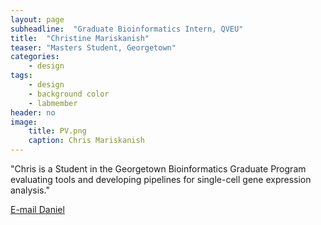 ```yaml
---
layout: page
subheadline:  "Graduate Bioinformatics Intern, QVEU"
title:  "Christine Mariskanish"
teaser: "Masters Student, Georgetown"
categories:
    - design
tags:
    - design
    - background color
    - labmember
header: no
image:
    title: PV.png
    caption: Chris Mariskanish
---
```

"Chris is a Student in the Georgetown Bioinformatics Graduate Program evaluating tools and developing pipelines for single-cell gene expression analysis."

[E-mail Daniel](mailto:daniel.morales@nih.gov)
